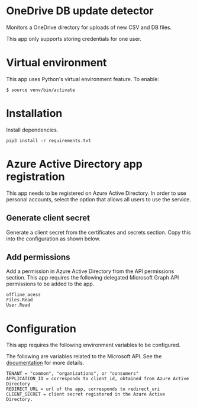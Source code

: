 # OneDrive DB update detector 

Monitors a OneDrive directory for uploads of new CSV and DB files.

This app only supports storing credentials for one user.

# Virtual environment

This app uses Python's virtual environment feature. To enable:

```
$ source venv/bin/activate
```

# Installation

Install dependencies.

```
pip3 install -r requirements.txt
```

# Azure Active Directory app registration
This app needs to be registered on Azure Active Directory. In order to use personal accounts, select the option that allows all users to use the service.

## Generate client secret
Generate a client secret from the certificates and secrets section. Copy this into the configuration as shown below.

## Add permissions
Add a permission in Azure Active Directory from the API permissions section. This app requires the following delegated Microsoft Graph API permissions to be added to the app.

```
offline_acess
Files.Read
User.Read
```

# Configuration

This app requires the following environment variables to be configured. 

The following are variables related to the Microsoft API. See the [documentation](https://docs.microsoft.com/en-us/graph/auth-v2-user) for more details.

```
TENANT = "common", "organizations", or "consumers"
APPLICATION_ID = corresponds to client_id, obtained from Azure Active Directory
REDIRECT_URL = url of the app, corresponds to redirect_uri
CLIENT_SECRET = client secret registered in the Azure Active Directory.
```